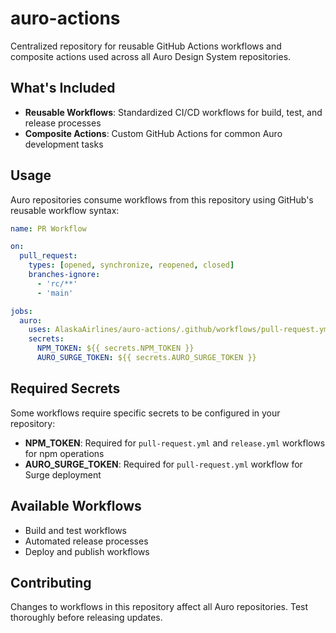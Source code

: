 # auro-actions

Centralized repository for reusable GitHub Actions workflows and composite actions used across all Auro Design System repositories.

## What's Included

- **Reusable Workflows**: Standardized CI/CD workflows for build, test, and release processes
- **Composite Actions**: Custom GitHub Actions for common Auro development tasks

## Usage

Auro repositories consume workflows from this repository using GitHub's reusable workflow syntax:

```yaml
name: PR Workflow

on:
  pull_request:
    types: [opened, synchronize, reopened, closed]
    branches-ignore:
      - 'rc/**'
      - 'main'

jobs:
  auro:
    uses: AlaskaAirlines/auro-actions/.github/workflows/pull-request.yml@main
    secrets:
      NPM_TOKEN: ${{ secrets.NPM_TOKEN }}
      AURO_SURGE_TOKEN: ${{ secrets.AURO_SURGE_TOKEN }}
```

## Required Secrets

Some workflows require specific secrets to be configured in your repository:

- **NPM_TOKEN**: Required for `pull-request.yml` and `release.yml` workflows for npm operations
- **AURO_SURGE_TOKEN**: Required for `pull-request.yml` workflow for Surge deployment

## Available Workflows

- Build and test workflows
- Automated release processes
- Deploy and publish workflows

## Contributing

Changes to workflows in this repository affect all Auro repositories. Test thoroughly before releasing updates.
